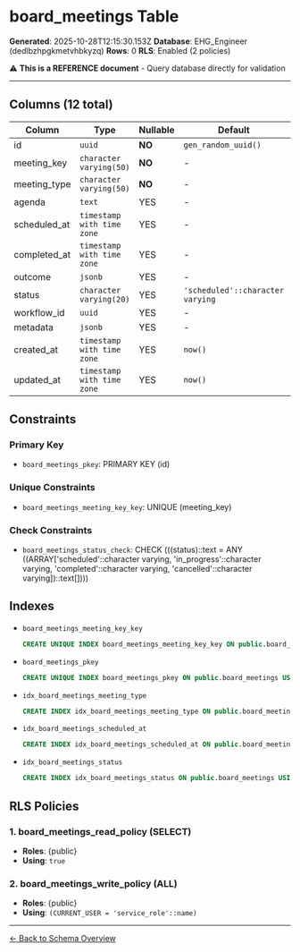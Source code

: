 # board_meetings Table

**Generated**: 2025-10-28T12:15:30.153Z
**Database**: EHG_Engineer (dedlbzhpgkmetvhbkyzq)
**Rows**: 0
**RLS**: Enabled (2 policies)

⚠️ **This is a REFERENCE document** - Query database directly for validation

---

## Columns (12 total)

| Column | Type | Nullable | Default | Description |
|--------|------|----------|---------|-------------|
| id | `uuid` | **NO** | `gen_random_uuid()` | - |
| meeting_key | `character varying(50)` | **NO** | - | - |
| meeting_type | `character varying(50)` | **NO** | - | - |
| agenda | `text` | YES | - | - |
| scheduled_at | `timestamp with time zone` | YES | - | - |
| completed_at | `timestamp with time zone` | YES | - | - |
| outcome | `jsonb` | YES | - | - |
| status | `character varying(20)` | YES | `'scheduled'::character varying` | - |
| workflow_id | `uuid` | YES | - | - |
| metadata | `jsonb` | YES | - | - |
| created_at | `timestamp with time zone` | YES | `now()` | - |
| updated_at | `timestamp with time zone` | YES | `now()` | - |

## Constraints

### Primary Key
- `board_meetings_pkey`: PRIMARY KEY (id)

### Unique Constraints
- `board_meetings_meeting_key_key`: UNIQUE (meeting_key)

### Check Constraints
- `board_meetings_status_check`: CHECK (((status)::text = ANY ((ARRAY['scheduled'::character varying, 'in_progress'::character varying, 'completed'::character varying, 'cancelled'::character varying])::text[])))

## Indexes

- `board_meetings_meeting_key_key`
  ```sql
  CREATE UNIQUE INDEX board_meetings_meeting_key_key ON public.board_meetings USING btree (meeting_key)
  ```
- `board_meetings_pkey`
  ```sql
  CREATE UNIQUE INDEX board_meetings_pkey ON public.board_meetings USING btree (id)
  ```
- `idx_board_meetings_meeting_type`
  ```sql
  CREATE INDEX idx_board_meetings_meeting_type ON public.board_meetings USING btree (meeting_type)
  ```
- `idx_board_meetings_scheduled_at`
  ```sql
  CREATE INDEX idx_board_meetings_scheduled_at ON public.board_meetings USING btree (scheduled_at DESC)
  ```
- `idx_board_meetings_status`
  ```sql
  CREATE INDEX idx_board_meetings_status ON public.board_meetings USING btree (status)
  ```

## RLS Policies

### 1. board_meetings_read_policy (SELECT)

- **Roles**: {public}
- **Using**: `true`

### 2. board_meetings_write_policy (ALL)

- **Roles**: {public}
- **Using**: `(CURRENT_USER = 'service_role'::name)`

---

[← Back to Schema Overview](../database-schema-overview.md)
